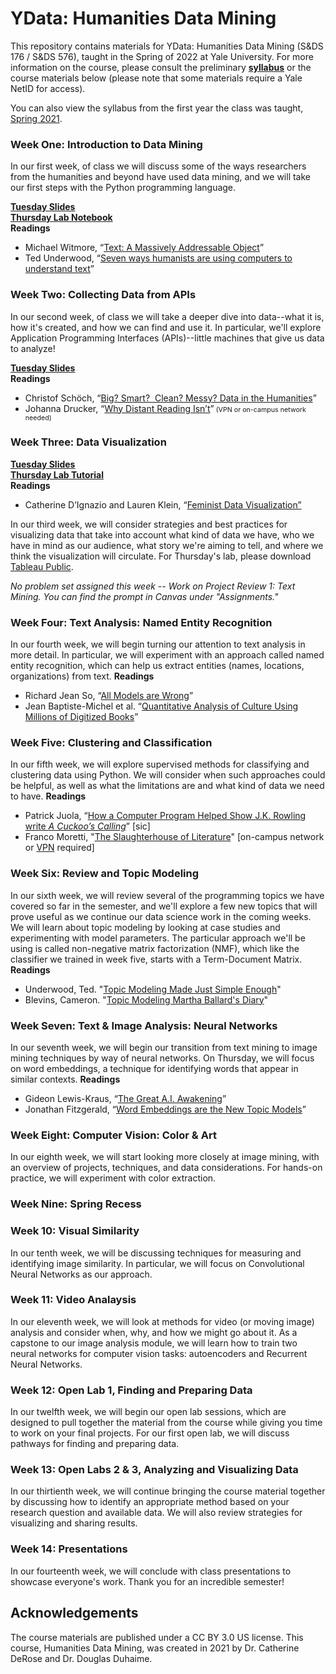 # YData: Humanities Data Mining

This repository contains materials for YData: Humanities Data Mining (S&DS 176 / S&DS 576), taught in the Spring of 2022 at Yale University. For more information on the course, please consult the preliminary  [**syllabus**](https://github.com/YaleDHLab/humanities-data-mining/blob/master/YDATA-HumanitiesDataMiningSpring2022.pdf) or the course materials below (please note that some materials require a Yale NetID for access).

You can also view the syllabus from the first year the class was taught, [Spring 2021](https://github.com/YaleDHLab/humanities-data-mining/blob/master/Spring-2021.md).

### Week One: Introduction to Data Mining

In our first week, of class we will discuss some of the ways researchers from the humanities and beyond have used data mining, and we will take our first steps with the Python programming language.

[**Tuesday Slides**](https://docs.google.com/presentation/d/1kIM6ts5PnacRHk0YdGWvMY4ecgSnrTD32cdMUjjU2Hk/edit?usp=sharing)<br/>
[**Thursday Lab Notebook**](https://colab.research.google.com/drive/1ynzXjh0hKbdJIj0LtQuPFn-SaCWY3rPi?usp=sharing)<br/>
**Readings**<br/>
* Michael Witmore, “[Text: A Massively Addressable Object](https://dhdebates.gc.cuny.edu/read/untitled-88c11800-9446-469b-a3be-3fdb36bfbd1e/section/402e7e9a-359b-4b11-8386-a1b48e40425a)”
* Ted Underwood, “[Seven ways humanists are using computers to understand text](https://tedunderwood.com/2015/06/04/seven-ways-humanists-are-using-computers-to-understand-text/)”

### Week Two: Collecting Data from APIs

In our second week, of class we will take a deeper dive into data--what it is, how it's created, and how we can find and use it. In particular, we'll explore Application Programming Interfaces (APIs)--little machines that give us data to analyze!

[**Tuesday Slides**](https://docs.google.com/presentation/d/1nqA0TBXOnypuXMFtO4x6huMVGFabx41VT9Bd62fmT2s/edit?usp=sharing)<br/>
**Readings**<br/>
* Christof Schöch, &ldquo;<a class="inline_disabled" href="http://journalofdigitalhumanities.org/2-3/big-smart-clean-messy-data-in-the-humanities/" target="_blank" rel="noopener noreferrer">Big? Smart?&nbsp; Clean? Messy? Data in the Humanities</a>&rdquo;
* Johanna Drucker, &ldquo;<a class="inline_disabled" href="https://www.cambridge.org/core/services/aop-cambridge-core/content/view/757C1225CFDCF629FC2895C76DD747B0/S0030812900116098a.pdf/why-distant-reading-isnt.pdf" target="_blank" rel="noopener noreferrer">Why Distant Reading Isn&rsquo;t</a>&rdquo;<span style="font-size: 8pt;"> (VPN or on-campus network needed)</span>


### Week Three: Data Visualization

[**Tuesday Slides**](https://docs.google.com/presentation/d/17pd5CL-bfPI5da3igAc8fDlLh2KDbdynATUK-G1OQtg/edit?usp=sharing)<br/>
[**Thursday Lab Tutorial**](https://github.com/YaleDHLab/humanities-data-mining/blob/master/workshop-materials/tableau-workshop/README.md)<br/>
**Readings**<br/>
* Catherine D’Ignazio and Lauren Klein, “<a href="http://www.kanarinka.com/wp-content/uploads/2015/07/IEEE_Feminist_Data_Visualization.pdf">Feminist Data Visualization”</a>

In our third week, we will consider strategies and best practices for visualizing data that take into account what kind of data we have, who we have in mind as our audience, what story we're aiming to tell, and where we think the visualization will circulate. For Thursday's lab, please download [Tableau Public](https://public.tableau.com/en-us/s/).

<i>No problem set assigned this week -- Work on Project Review 1: Text Mining. You can find the prompt in Canvas under "Assignments."</i>

### Week Four: Text Analysis: Named Entity Recognition

In our fourth week, we will begin turning our attention to text analysis in more detail. In particular, we will experiment with an approach called named entity recognition, which can help us extract entities (names, locations, organizations) from text.
**Readings**<br/>
<ul>
    <li>Richard Jean So, &ldquo;<a class="inline_disabled" href="https://www.cambridge.org/core/journals/pmla/article/all-models-are-wrong/0AFE2CEA7F036769916EC819BFCD8E6E#" target="_blank" rel="noopener">All Models are Wrong</a>&rdquo;</li>
    <li>Jean Baptiste-Michel et al. &ldquo;<a class="inline_disabled" href="https://www.science.org/doi/10.1126/science.1199644" target="_blank" rel="noopener">Quantitative Analysis of Culture Using Millions of Digitized Books</a>&rdquo;</li>
</ul>

### Week Five: Clustering and Classification

In our fifth week, we will explore supervised methods for classifying and clustering data using Python. We will consider when such approaches could be helpful, as well as what the limitations are and what kind of data we need to have.
**Readings**<br/>
<ul>
    <li>Patrick Juola, &ldquo;<a class="inline_disabled" href="https://www.scientificamerican.com/article/how-a-computer-program-helped-show-jk-rowling-write-a-cuckoos-calling/" target="_blank" rel="noopener">How a Computer Program Helped Show J.K. Rowling write <em>A Cuckoo&rsquo;s Calling</em></a>&rdquo; [sic]</li>
    <li>Franco Moretti, "<a class="inline_disabled" href="https://muse.jhu.edu/article/22852" target="_blank" rel="noopener">The Slaughterhouse of Literature</a>" [on-campus network or <a class="inline_disabled" href="https://ask.library.yale.edu/faq/174875" target="_blank" rel="noopener">VPN</a> required]</li>
</ul>

### Week Six: Review and Topic Modeling 

In our sixth week, we will review several of the programming topics we have covered so far in the semester, and we'll explore a few new topics that will prove useful as we continue our data science work in the coming weeks. We will learn about topic modeling by looking at case studies and experimenting with model parameters. The particular approach we'll be using is called non-negative matrix factorization (NMF), which like the classifier we trained in week five, starts with a Term-Document Matrix.
**Readings**<br/>
<ul>
    <li>Underwood, Ted. "<a class="inline_disabled" href="https://tedunderwood.com/2012/04/07/topic-modeling-made-just-simple-enough/" target="_blank" rel="noopener">Topic Modeling Made Just Simple Enough</a>"</li>
    <li>Blevins, Cameron. "<a class="inline_disabled" href="https://www.cameronblevins.org/posts/topic-modeling-martha-ballards-diary/" target="_blank" rel="noopener">Topic Modeling Martha Ballard's Diary</a>"</li>
</ul>

### Week Seven: Text & Image Analysis: Neural Networks

In our seventh week, we will begin our transition from text mining to image mining techniques by way of neural networks. On Thursday, we will focus on word embeddings, a technique for identifying words that appear in similar contexts.
**Readings**<br/>
<ul>
    <li>Gideon Lewis-Kraus, &ldquo;<a class="inline_disabled" href="https://www.nytimes.com/2016/12/14/magazine/the-great-ai-awakening.html" target="_blank" rel="noopener">The Great A.I. Awakening</a>&rdquo;</li>
    <li>Jonathan Fitzgerald, &ldquo;<a class="inline_disabled" href="https://cssh.northeastern.edu/nulab/word-embedding-models-new-topic-models/" target="_blank" rel="noopener">Word Embeddings are the New Topic Models</a>&rdquo;</li>
</ul>

### Week Eight: Computer Vision: Color & Art 

In our eighth week, we will start looking more closely at image mining, with an overview of projects, techniques, and data considerations. For hands-on practice, we will experiment with color extraction.

### Week Nine: Spring Recess

### Week 10: Visual Similarity

In our tenth week, we will be discussing techniques for measuring and identifying image similarity. In particular, we will focus on Convolutional Neural Networks as our approach.

### Week 11: Video Analaysis

In our eleventh week, we will look at methods for video (or moving image) analysis and consider when, why, and how we might go about it. As a capstone to our image analysis module, we will learn how to train two neural networks for computer vision tasks: autoencoders and Recurrent Neural Networks.

### Week 12: Open Lab 1, Finding and Preparing Data

In our twelfth week, we will begin our open lab sessions, which are designed to pull together the material from the course while giving you time to work on your final projects. For our first open lab, we will discuss pathways for finding and preparing data.

### Week 13: Open Labs 2 & 3, Analyzing and Visualizing Data

In our thirtienth week, we will continue bringing the course material together by discussing how to identify an appropriate method based on your research question and available data. We will also review strategies for visualizing and sharing results. 

### Week 14: Presentations

In our fourteenth week, we will conclude with class presentations to showcase everyone's work. Thank you for an incredible semester!


## Acknowledgements
The course materials are published under a CC BY 3.0 US license. This course, Humanities Data Mining, was created in 2021 by Dr. Catherine DeRose and Dr. Douglas Duhaime.
